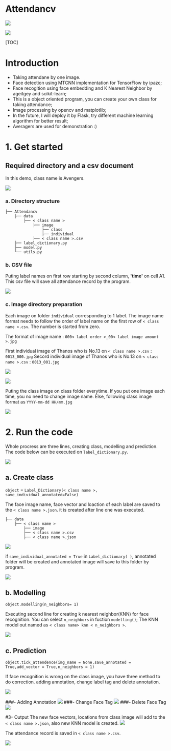 # Attendancv

![](https://github.com/15077693d/Attendancv/blob/master/readme_img/2c.prediction.png?raw=true)

![](https://github.com/15077693d/Attendancv/blob/master/readme_img/3.result.png?raw=true)

[TOC]

# Introduction

- Taking attendane by one image.
- Face detection using MTCNN implementation for TensorFlow by ipazc;
- Face recogition using face embedding and K Nearest Neighbor by ageitgey and scikit-learn;
- This is a object oriented program, you can create your own class for taking attendance;
- Image processing by opencv and matplotlib;
- In the future, I will deploy it by Flask, try different machine learning algorithm for better result;
- Averagers are used for demonstration :)

# 1. Get started
## Required directory and a csv document
In this demo, class name is Avengers.

![](https://github.com/15077693d/Attendancv/blob/master/readme_img/1.createdoc.png?raw=true)

### a. Directory structure

	├── Attendancv
		├── data
			├── < class name >
				├── image
					├── class
					├── individual
				├── < class name >.csv
		├── label_dictionary.py           
		├── model.py
		└── utils.py
### b. CSV file
Puting label names on first row starting by second column, __'time'__ on cell A1.
This csv file will save all attendance record by the program.

![](https://github.com/15077693d/Attendancv/blob/master/readme_img/1.createtable.png?raw=true)

### c. Image directory preparation
Each image on folder ``individual`` corresponding to 1 label. The image name format needs to follow the order of label name on the first row of ``< class name >.csv``.
The number is started from zero.

The format of image name : ``000< label order >_00< label image amount >.jpg``

First individual image of Thanos who is No.13 on ``< class name >.csv``  :  ``0013_000.jpg``
Secord individual image of Thanos who is No.13 on ``< class name >.csv``  :  ``0013_001.jpg``

![](https://github.com/15077693d/Attendancv/blob/master/readme_img/1.createtable_2.png?raw=true)

![](https://github.com/15077693d/Attendancv/blob/master/readme_img/1.createindivdiual.png?raw=true)

Puting the class image on class folder everytime. If you put one image each time, you no need to change image name.
Else, following class image format as ``YYYY-mm-dd HH/mm.jpg``

![](https://github.com/15077693d/Attendancv/blob/master/readme_img/1.createclass.png?raw=true)

# 2. Run the code
Whole procress are three lines, creating class, modelling and prediction.
The code below can be executed on ``label_dictionary.py``.

![](https://github.com/15077693d/Attendancv/blob/master/readme_img/2.runcode.png?raw=true)

## a. Create class

`object` = `Label_Dictionary(< class name >, save_individual_annotated=False)`

The face image name, face vector and loaction of each label are saved to the ``< class name >.json``. it is created after line one was executed.

	├── data
		├── < class name >
			├── image
			├── < class name >.csv
			├── < class name >.json

![](https://github.com/15077693d/Attendancv/blob/master/readme_img/2a.detectindivdualface.png?raw=true)

if `save_individual_annotated = True` in `Label_dictionary( )`, annotated folder will be created and annotated image will save to this folder by program.

![](https://github.com/15077693d/Attendancv/blob/master/readme_img/2a.save_annotated1.png?raw=true)

## b. Modelling

`object.modelling(n_neighbors= 1)`

Executing second line for creating k nearest neighbor(KNN) for face recognition.
You can select `n_neighbors` in fuction `modelling()`;
The KNN model out named as ``< class name> knn < n_neighbors >``.

![](https://github.com/15077693d/Attendancv/blob/master/readme_img/2b.create_dict_model_1.png?raw=true)

## c. Prediction

`object.tick_attendence(img_name = None,save_annotated = True,add_vector = True,n_neighbors = 1)`

If face recognition is wrong on the class image, you have three method to do correction. adding annotation, change label tag and delete annotation.

![](https://github.com/15077693d/Attendancv/blob/master/readme_img/2c.prediction_annotation_1.png?raw=true)

###- Adding Annotation
![](https://github.com/15077693d/Attendancv/blob/master/readme_img/2c.prediction_annotation_2.png?raw=true)
###- Change Face Tag
![](https://github.com/15077693d/Attendancv/blob/master/readme_img/2c.prediction_annotation_3.png?raw=true)
###- Delete Face Tag
![](https://github.com/15077693d/Attendancv/blob/master/readme_img/2c.prediction_annotation_4.png?raw=true)

#3- Output
The new face vectors, locations from class image will add to the `< class name >.json`, also new KNN model is created.
![](https://github.com/15077693d/Attendancv/blob/master/readme_img/2d.prediction_table_model.png?raw=true)

The attendance record is saved in `< class name >.csv`.

![](https://github.com/15077693d/Attendancv/blob/master/readme_img/3.result.png?raw=true)

